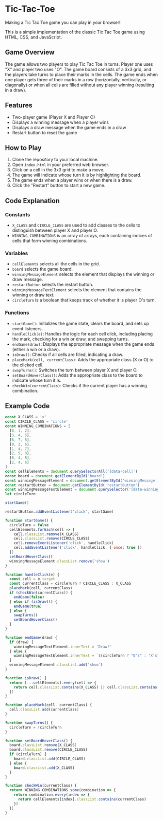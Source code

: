 # Tic-Tac-Toe
Making a Tic Tac Toe game you can play in your browser!

This is a simple implementation of the classic Tic Tac Toe game using HTML, CSS, and JavaScript.

## Game Overview

The game allows two players to play Tic Tac Toe in turns. Player one uses "X" and player two uses "O". The game board consists of a 3x3 grid, and the players take turns to place their marks in the cells. The game ends when one player gets three of their marks in a row (horizontally, vertically, or diagonally) or when all cells are filled without any player winning (resulting in a draw).

## Features

- Two-player game (Player X and Player O)
- Displays a winning message when a player wins
- Displays a draw message when the game ends in a draw
- Restart button to reset the game

## How to Play

1. Clone the repository to your local machine.
2. Open `index.html` in your preferred web browser.
3. Click on a cell in the 3x3 grid to make a move.
4. The game will indicate whose turn it is by highlighting the board.
5. The game ends when a player wins or when there is a draw.
6. Click the "Restart" button to start a new game.

## Code Explanation

### Constants

- `X_CLASS` and `CIRCLE_CLASS` are used to add classes to the cells to distinguish between player X and player O.
- `WINNING_COMBINATIONS` is an array of arrays, each containing indices of cells that form winning combinations.

### Variables

- `cellElements` selects all the cells in the grid.
- `board` selects the game board.
- `winningMessageElement` selects the element that displays the winning or draw message.
- `restartButton` selects the restart button.
- `winningMessageTextElement` selects the element that contains the winning or draw text.
- `circleTurn` is a boolean that keeps track of whether it is player O's turn.

### Functions

- `startGame()`: Initializes the game state, clears the board, and sets up event listeners.
- `handleClick(e)`: Handles the logic for each cell click, including placing the mark, checking for a win or draw, and swapping turns.
- `endGame(draw)`: Displays the appropriate message when the game ends (either a win or a draw).
- `isDraw()`: Checks if all cells are filled, indicating a draw.
- `placeMark(cell, currentClass)`: Adds the appropriate class (X or O) to the clicked cell.
- `swapTurns()`: Switches the turn between player X and player O.
- `setBoardHoverClass()`: Adds the appropriate class to the board to indicate whose turn it is.
- `checkWin(currentClass)`: Checks if the current player has a winning combination.

## Example Code

```javascript
const X_CLASS = 'x'
const CIRCLE_CLASS = 'circle'
const WINNING_COMBINATIONS = [
  [0, 1, 2],
  [3, 4, 5],
  [6, 7, 8],
  [0, 3, 6],
  [1, 4, 7],
  [2, 5, 8],
  [0, 4, 8],
  [2, 4, 6]
]
const cellElements = document.querySelectorAll('[data-cell]')
const board = document.getElementById('board')
const winningMessageElement = document.getElementById('winningMessage')
const restartButton = document.getElementById('restartButton')
const winningMessageTextElement = document.querySelector('[data-winning-message-text]')
let circleTurn

startGame()

restartButton.addEventListener('click', startGame)

function startGame() {
  circleTurn = false
  cellElements.forEach(cell => {
    cell.classList.remove(X_CLASS)
    cell.classList.remove(CIRCLE_CLASS)
    cell.removeEventListener('click', handleClick)
    cell.addEventListener('click', handleClick, { once: true })
  })
  setBoardHoverClass()
  winningMessageElement.classList.remove('show')
}

function handleClick(e) {
  const cell = e.target
  const currentClass = circleTurn ? CIRCLE_CLASS : X_CLASS
  placeMark(cell, currentClass)
  if (checkWin(currentClass)) {
    endGame(false)
  } else if (isDraw()) {
    endGame(true)
  } else {
    swapTurns()
    setBoardHoverClass()
  }
}

function endGame(draw) {
  if (draw) {
    winningMessageTextElement.innerText = 'Draw!'
  } else {
    winningMessageTextElement.innerText = `${circleTurn ? "O's" : "X's"} Wins!`
  }
  winningMessageElement.classList.add('show')
}

function isDraw() {
  return [...cellElements].every(cell => {
    return cell.classList.contains(X_CLASS) || cell.classList.contains(CIRCLE_CLASS)
  })
}

function placeMark(cell, currentClass) {
  cell.classList.add(currentClass)
}

function swapTurns() {
  circleTurn = !circleTurn
}

function setBoardHoverClass() {
  board.classList.remove(X_CLASS)
  board.classList.remove(CIRCLE_CLASS)
  if (circleTurn) {
    board.classList.add(CIRCLE_CLASS)
  } else {
    board.classList.add(X_CLASS)
  }
}

function checkWin(currentClass) {
  return WINNING_COMBINATIONS.some(combination => {
    return combination.every(index => {
      return cellElements[index].classList.contains(currentClass)
    })
  })
}
